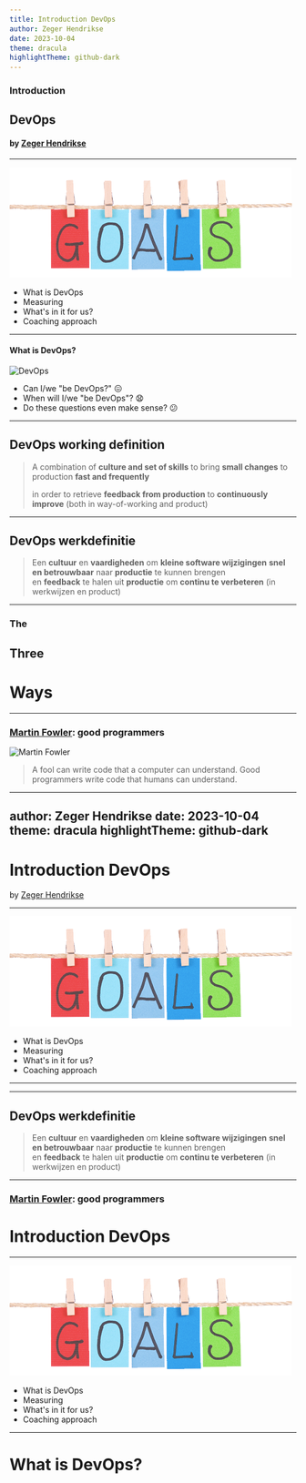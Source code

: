 ```yaml
---
title: Introduction DevOps
author: Zeger Hendrikse
date: 2023-10-04
theme: dracula
highlightTheme: github-dark
---
```


### Introduction 

## DevOps

#### by [Zeger Hendrikse](https://www.it-essence.nl/)

---

![Goals](./images/goals.png)

- <!-- .element: class="fragment"-->
  What is DevOps
- <!-- .element: class="fragment"-->
  Measuring
- <!-- .element: class="fragment"-->
  What's in it for us?
- <!-- .element: class="fragment"-->
  Coaching approach

---

#### What is DevOps?

![DevOps](./images/devops.png)

- <!-- .element: class="fragment"--> Can I/we "be DevOps?" &#128534;

- <!-- .element: class="fragment"--> When will I/we "be DevOps"? &#128551;

- <!-- .element: class="fragment"--> Do these questions even make sense? &#128533;

---

## DevOps working definition

> A combination of **culture and set of skills** 
> to bring **small changes** to production
> **fast and frequently** 
> 
> in order to retrieve **feedback from production** 
> to **continuously improve** (both in way-of-working and product)


---

## DevOps werkdefinitie

> Een **cultuur** en **vaardigheden** om **kleine software wijzigingen**
> **snel en betrouwbaar** naar **productie** te kunnen brengen   
> en **feedback** te halen uit **productie** om **continu te verbeteren**
> (in werkwijzen en product)

---

### The

## Three

# Ways

---

### [Martin Fowler](https://martinfowler.com/): good programmers

![Martin Fowler](./images/fowler.jpg)

> A fool can write code that a computer can understand.
Good programmers write code that humans can understand.




---
author: Zeger Hendrikse
date: 2023-10-04
theme: dracula
highlightTheme: github-dark
---

# Introduction DevOps

by [Zeger Hendrikse](https://www.it-essence.nl/)

---

![Goals](./images/goals.png)

- <!-- .element: class="fragment"-->
  What is DevOps
- <!-- .element: class="fragment"-->
  Measuring
- <!-- .element: class="fragment"-->
  What's in it for us?
- <!-- .element: class="fragment"-->
  Coaching approach

---

--- 

## DevOps werkdefinitie

> Een **cultuur** en **vaardigheden** om **kleine software wijzigingen**
> **snel en betrouwbaar** naar **productie** te kunnen brengen   
> en **feedback** te halen uit **productie** om **continu te verbeteren**
> (in werkwijzen en product)

---

### [Martin Fowler](https://martinfowler.com/): good programmers


# Introduction DevOps

---

![Agenda](../../images/goals.png)

- <!-- .element: class="fragment"-->
  What is DevOps
- <!-- .element: class="fragment"-->
  Measuring
- <!-- .element: class="fragment"-->
  What's in it for us?
- <!-- .element: class="fragment"-->
  Coaching approach

--- 

# What is DevOps?

